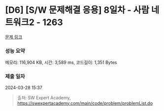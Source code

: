# [D6] [S/W 문제해결 응용] 8일차 - 사람 네트워크2 - 1263 

[문제 링크](https://swexpertacademy.com/main/code/problem/problemDetail.do?contestProbId=AV18P2B6Iu8CFAZN) 

### 성능 요약

메모리: 116,904 KB, 시간: 3,589 ms, 코드길이: 1,351 Bytes

### 제출 일자

2024-03-28 15:37



> 출처: SW Expert Academy, https://swexpertacademy.com/main/code/problem/problemList.do